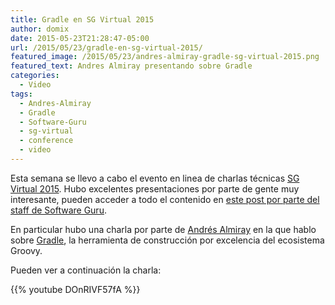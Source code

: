 ```yaml
---
title: Gradle en SG Virtual 2015
author: domix
date: 2015-05-23T21:28:47-05:00
url: /2015/05/23/gradle-en-sg-virtual-2015/
featured_image: /2015/05/23/andres-almiray-gradle-sg-virtual-2015.png
featured_text: Andres Almiray presentando sobre Gradle
categories:
  - Video
tags:
  - Andres-Almiray
  - Gradle
  - Software-Guru
  - sg-virtual
  - conference
  - video
---
```

Esta semana se llevo a cabo el evento en linea de charlas técnicas [SG Virtual 2015][1]. Hubo excelentes presentaciones por parte de gente muy interesante, pueden acceder a todo el contenido en [este post por parte del staff de Software Guru][2].

En particular hubo una charla por parte de [Andrés Almiray][3] en la que hablo sobre [Gradle][4], la herramienta de construcción por excelencia del ecosistema Groovy.

Pueden ver a continuación la charla:

{{% youtube DOnRIVF57fA %}}

[1]: http://sg.com.mx/sgvirtual
[2]: http://sg.com.mx/buzz/resultados-sg-virtual-8va-edicion
[3]: https://twitter.com/aalmiray/
[4]: http://gradle.org